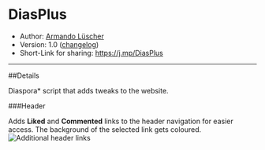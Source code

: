 # DiasPlus

- Author: [Armando Lüscher](https://diasp.eu/people/c2d5d7b0852901324e075404a6b20780)
- Version: 1.0 ([changelog](https://github.com/noplanman/DiasPlus/blob/master/CHANGELOG.md))
- Short-Link for sharing: https://j.mp/DiasPlus

---

##Details

Diaspora\* script that adds tweaks to the website.

###Header

Adds **Liked** and **Commented** links to the header navigation for easier access.
The background of the selected link gets coloured.
![Additional header links](https://github.com/noplanman/DiasPlus/raw/master/assets/header.png)
